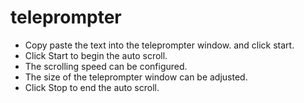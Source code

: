 # teleprompter

- Copy paste the text into the teleprompter window. and click start. 
- Click Start to begin the auto scroll.
- The scrolling speed can be configured. 
- The size of the teleprompter window can be adjusted.
- Click Stop to end the auto scroll.
